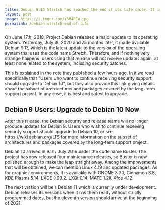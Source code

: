 ```yaml
---
title: Debian 9.13 Stretch has reached the end of its life cycle. It is time to think about making the jump to Buster
layout: post
image: https://i.imgur.com/Y5M4REa.jpg
permalink: /debian-stretch-end-of-life
---
```


On June 17th, 2018, Project Debian released a major update to its operating system. Yesterday, July 18, 2020 and 25 months later, it made available Debian 9.13, which is the latest update to the version of the operating system that uses the code name Stretch. Therefore, and if nothing very strange happens, users using that release will not receive updates again, at least none related to the system, including security patches.

This is explained in the note they published a few hours ago. In it we read specifically that "Users who want to continue receiving security support should upgrade to Debian 10", but they also provide this link giving details about the subset of architectures and packages covered by the long-term support project. In any case, it is best and safest to upgrade.

## Debian 9 Users: Upgrade to Debian 10 Now

After this release, the Debian security and release teams will no longer produce updates for Debian 9. Users who wish to continue receiving security support should upgrade to Debian 10, or see https://wiki.debian.org/LTS for more information on the subset of architectures and packages covered by the long-term support project.

Debian 10 arrived in early July 2019 under the code name Buster. The project has now released four maintenance releases, so Buster is now polished enough to make the leap straight away. Among the improvements that will be obtained, we can mention Linux 4.19 and updated packages. As for graphics environments, it is available with GNOME 3.30, Cinnamon 3.8, KDE Plasma 5.14, LXDE 0.99.2, LXQt 0.14, MATE 1.20, Xfce 4.12.

The next version will be a Debian 11 which is currently under development. Debian releases its versions when it has them ready without strictly programmed dates, but the eleventh version should arrive at the beginning of 2021.
